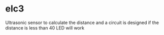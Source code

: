 # elc3
Ultrasonic sensor to calculate the distance and a circuit is designed if the distance is less than 40 LED will work

